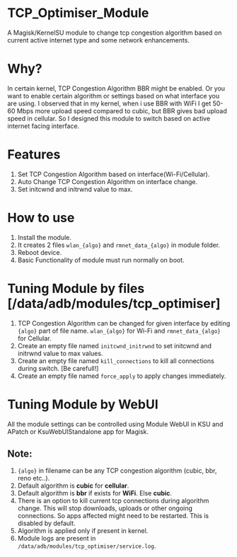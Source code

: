 # TCP_Optimiser_Module
A Magisk/KernelSU module to change tcp congestion algorithm based on current active internet type and some network enhancements.

# Why?
In certain kernel, TCP Congestion Algorithm BBR might be enabled. Or you want to enable certain algorithm or settings based on what interface you are using. I observed that in my kernel, when i use BBR with WiFi I get 50-60 Mbps more upload speed compared to cubic, but BBR gives bad upload speed in cellular. So I designed this module to switch based on active internet facing interface.

# Features
1. Set TCP Congestion Algorithm based on interface(Wi-Fi/Cellular).
2. Auto Change TCP Congestion Algorithm on interface change.
3. Set initcwnd and initrwnd value to max.

# How to use
1. Install the module.
2. It creates 2 files `wlan_{algo}` and `rmnet_data_{algo}` in module folder.
3. Reboot device.
4. Basic Functionality of module must run normally on boot.

# Tuning Module by files [/data/adb/modules/tcp_optimiser]
1. TCP Congestion Algorithm can be changed for given interface by editing `{algo}` part of file name. `wlan_{algo}` for Wi-Fi and `rmnet_data_{algo}` for Cellular.
2. Create an empty file named `initcwnd_initrwnd` to set initcwnd and initrwnd value to max values.
3. Create an empty file named `kill_connections` to kill all connections during switch. [Be carefull!]
4. Create an empty file named `force_apply` to apply changes immediately.

# Tuning Module by WebUI
All the module settings can be controlled using Module WebUI in KSU and APatch or KsuWebUIStandalone app for Magisk.

## Note:
1. `{algo}` in filename can be any TCP congestion algorithm (cubic, bbr, reno etc..). 
2. Default algorithm is **cubic** for **cellular**.
3. Default algorithm is **bbr** if exists for **WiFi**. Else **cubic**.
4. There is an option to kill current tcp connections during algorithm change. This will stop downloads, uploads or other ongoing connections. So apps affected might need to be restarted. This is disabled by default.
5. Algorithm is applied only if present in kernel.
6. Module logs are present in `/data/adb/modules/tcp_optimiser/service.log`.
